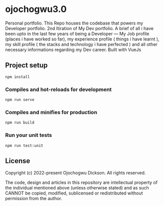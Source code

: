 # ojochogwu3.0

Personal portfolio.
This Repo houses the codebase that powers my Developer portfolio.
2nd Itiration of My Dev portfolio. A brief of all i have been upto in the last few years of being a Developer — My Job profile (places i have worked so far), my experience profile ( things i have learnt ), my skill profile ( the stacks and technology i have perfected ) and all other necessary informations regarding my Dev career.
Built with VueJs

## Project setup

```
npm install
```

### Compiles and hot-reloads for development

```
npm run serve
```

### Compiles and minifies for production

```
npm run build
```

### Run your unit tests

```
npm run test:unit
```
## License


Copyright (c) 2022-present Ojochogwu Dickson. All rights reserved.

The code, design and articles in this repository are intellectual property of the individual mentioned above (unless otherwise stated) and as such CANNOT be copied, modified, sublicensed or redistributed without permission from the author.
